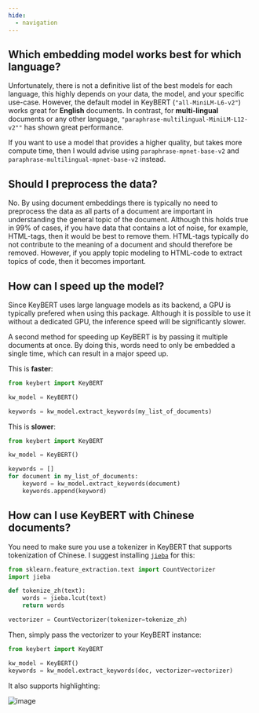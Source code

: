 ```yaml
---
hide:
  - navigation
---
```


## **Which embedding model works best for which language?**
Unfortunately, there is not a definitive list of the best models for each language, this highly depends
on your data, the model, and your specific use-case. However, the default model in KeyBERT
(`"all-MiniLM-L6-v2"`) works great for **English** documents. In contrast, for **multi-lingual**
documents or any other language, `"paraphrase-multilingual-MiniLM-L12-v2""` has shown great performance.

If you want to use a model that provides a higher quality, but takes more compute time, then I would advise using `paraphrase-mpnet-base-v2` and `paraphrase-multilingual-mpnet-base-v2` instead.


## **Should I preprocess the data?**
No. By using document embeddings there is typically no need to preprocess the data as all parts of a document
are important in understanding the general topic of the document. Although this holds true in 99% of cases, if you
have data that contains a lot of noise, for example, HTML-tags, then it would be best to remove them. HTML-tags
typically do not contribute to the meaning of a document and should therefore be removed. However, if you apply
topic modeling to HTML-code to extract topics of code, then it becomes important.


## **How can I speed up the model?**
Since KeyBERT uses large language models as its backend, a GPU is typically prefered when using this package. 
Although it is possible to use it without a dedicated GPU, the inference speed will be significantly slower.

A second method for speeding up KeyBERT is by passing it multiple documents at once. By doing this, words 
need to only be embedded a single time, which can result in a major speed up. 

This is **faster**:

```python
from keybert import KeyBERT

kw_model = KeyBERT()

keywords = kw_model.extract_keywords(my_list_of_documents)
```

This is **slower**:

```python
from keybert import KeyBERT

kw_model = KeyBERT()

keywords = []
for document in my_list_of_documents:
    keyword = kw_model.extract_keywords(document)
    keywords.append(keyword)
```


## **How can I use KeyBERT with Chinese documents?**
You need to make sure you use a tokenizer in KeyBERT that supports tokenization of Chinese. I suggest installing [`jieba`](https://github.com/fxsjy/jieba) for this:

```python
from sklearn.feature_extraction.text import CountVectorizer
import jieba

def tokenize_zh(text):
    words = jieba.lcut(text)
    return words

vectorizer = CountVectorizer(tokenizer=tokenize_zh)
```

Then, simply pass the vectorizer to your KeyBERT instance:

```python
from keybert import KeyBERT

kw_model = KeyBERT()
keywords = kw_model.extract_keywords(doc, vectorizer=vectorizer)
```

It also supports highlighting:

![image](https://user-images.githubusercontent.com/25746895/179488649-3c66403c-9620-4e12-a7a8-c2fab26b18fc.png)
